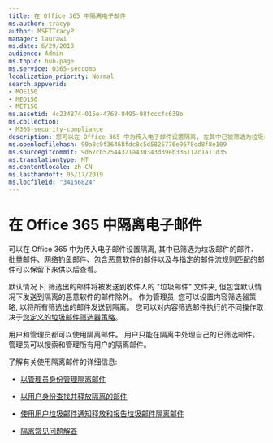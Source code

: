 ```yaml
---
title: 在 Office 365 中隔离电子邮件
ms.author: tracyp
author: MSFTTracyP
manager: laurawi
ms.date: 6/29/2018
audience: Admin
ms.topic: hub-page
ms.service: O365-seccomp
localization_priority: Normal
search.appverid:
- MOE150
- MED150
- MET150
ms.assetid: 4c234874-015e-4768-8495-98fcccfc639b
ms.collection:
- M365-security-compliance
description: 您可以在 Office 365 中为传入电子邮件设置隔离, 在其中已被筛选为垃圾邮件、批量、网络钓鱼邮件和恶意软件的传入电子邮件可以保留下来供以后查看。
ms.openlocfilehash: 90a8c9f36468fdc8c5d5825776e9678cd8f8e109
ms.sourcegitcommit: 9d67cb52544321a430343d39eb336112c1a11d35
ms.translationtype: MT
ms.contentlocale: zh-CN
ms.lasthandoff: 05/17/2019
ms.locfileid: "34156824"
---
```

# <a name="quarantine-email-messages-in-office-365"></a>在 Office 365 中隔离电子邮件

可以在 Office 365 中为传入电子邮件设置隔离, 其中已筛选为垃圾邮件的邮件、批量邮件、网络钓鱼邮件、包含恶意软件的邮件以及与指定的邮件流规则匹配的邮件可以保留下来供以后查看。
  
默认情况下, 筛选出的邮件将被发送到收件人的 "垃圾邮件" 文件夹, 但包含默认情况下发送到隔离的恶意软件的邮件除外。 作为管理员, 您可以设置内容筛选器策略, 以将所有筛选出的邮件发送到隔离。 您可以对内容筛选邮件执行的不同操作取决于[您定义的垃圾邮件筛选器策略](https://go.microsoft.com/fwlink/?LinkId=799736)。
  
用户和管理员都可以使用隔离邮件。 用户只能在隔离中处理自己的已筛选邮件。 管理员可以搜索和管理所有用户的隔离邮件。
  
了解有关使用隔离邮件的详细信息:
  
- [以管理员身份管理隔离邮件](manage-quarantined-messages-and-files.md)
    
- [以用户身份查找并释放隔离的邮件](find-and-release-quarantined-messages-as-a-user.md)
    
- [使用用户垃圾邮件通知释放和报告垃圾邮件隔离邮件](use-spam-notifications-to-release-and-report-quarantined-messages.md)
    
- [隔离常见问题解答](quarantine-faq.md)
    

